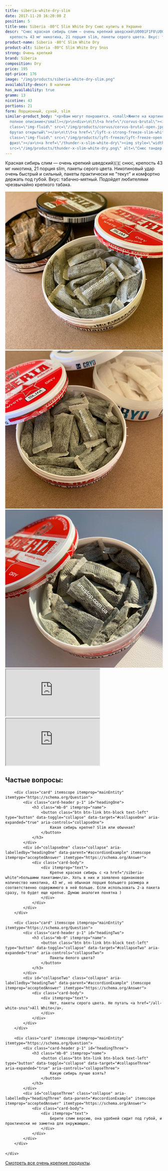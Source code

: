 ```yaml
---
title: siberia-white-dry-slim
date: 2017-11-20 16:20:00 Z
position: 5
title-seo: Siberia -80°C Slim White Dry Снюс купить в Украине
descr: "Снюс красная сибирь слим — очень крепкий шведский\U0001F1F8\U0001F1EA снюс,
  крепость 43 мг никотина, 21 порция slim, пакеты серого цвета. Вкус: табачно-мятный."
product-name: Siberia -80°C Slim White Dry
product-alt: Siberia -80°C Slim White Dry Snus
strong: Очень крепкий
brand: Siberia
composition: Dry
price: 195
opt-price: 176
image: "/img/products/siberia-white-dry-slim.png"
availability-descr: В наличии
has_availability: true
gramm: 13
nicotine: 43
portions: 21
form: Порционный, сухой, slim
similar-product_body: "<p>Вам могут понравится. <small>Жмите на картинки и читайте
  полное описание</small></p>\n<div>\n\t\t<a href=\"/corvus-brutal\"><img style=\"width:32%\"
  class=\"img-fluid\" src=\"/img/products/corvus/corvus-brutal-open.jpg\" alt=\"Корвус
  брутал открытый\"></a>\n\t\t<a href=\"/lyft-x-strong-freeze-slim-white\"><img style=\"width:32%\"
  class=\"img-fluid\" src=\"/img/products/lyft-freeze/lyft-freeze-open.jpg\" alt=\"Лифт
  фриз\"></a>\n<a href=\"/thunder-x-slim-white-dry\"><img style=\"width:32%\" class=\"img-fluid\"
  src=\"/img/products/thunder-x-slim-white-dry.png\" alt=\"Снюс тандер х слим\"></a>\n</div>"
---
```


Красная сибирь слим — очень крепкий шведский🇸🇪 снюс, крепость 43 мг никотина, 21 порция slim, пакеты серого цвета. Никотиновый удар очень быстрый и сильный, пакеты практически не "текут" и комфортно держать под губой. Вкус: табачно-мятный. Подойдет любителями чрезвычайно крепкого табака.

<div class="popup-gallery d-flex mb-3">
	<a class="mr-2" href="/img/products/siberia-white-dry-slim/siberia-slim-open-and-brown.jpg" title="Красная сибирь слим порции, а сзади <a href='/siberia-brown-slim'>коричневая слим</a>"><img class="img-fluid" src="/img/products/siberia-white-dry-slim/siberia-slim-open-and-brown.jpg" alt="Красная сибирь слим"></a>
	<a class="mr-2" href="/img/products/siberia-white-dry-slim/siberia-open-and-cryo.jpg" title="Красная сибирь самый крепкий шведский снюс, на заднем фоне <a href='/g4-cryo-slim-all-white-super-strong'>белый ванильный крио</a>"><img class="img-fluid" src="/img/products/siberia-white-dry-slim/siberia-open-and-cryo.jpg" alt="Красная сибирь слим white dry"></a>
	<a href="/img/products/siberia-white-dry-slim/siberia-white-dry-slim-open-portion.jpg" title="Порции на солнце"><img class="img-fluid" src="/img/products/siberia-white-dry-slim/siberia-white-dry-slim-open-portion.jpg" alt="Красная сибирь слим открытая, порции"></a>
</div>
<div class="embed-responsive embed-responsive-16by9 mb-3">
  <iframe class="embed-responsive-item" src="https://www.youtube.com/embed/eLGv-6hzZ2o" allowfullscreen></iframe>
</div>
<div class="embed-responsive embed-responsive-16by9 mb-3">
  <iframe class="embed-responsive-item" src="https://www.youtube.com/embed/OYQ3cSQTXl8" allowfullscreen></iframe>
</div>

<div class="faq-details mb-2" itemscope itemtype="https://schema.org/FAQPage">
	<h2>Частые вопросы:</h2>
	<div class="accordion" id="accordionExample">

		<div class="card" itemscope itemprop="mainEntity" itemtype="https://schema.org/Question">
			<div class="card-header p-1" id="headingOne">
				<h3 class="mb-0" itemprop="name">
					<button class="btn btn-link btn-block text-left" type="button" data-toggle="collapse" data-target="#collapseOne" aria-expanded="true" aria-controls="collapseOne">
						Какая сибирь крепче? Slim или обычная?
					</button>
				</h3>
			</div>
			<div id="collapseOne" class="collapse" aria-labelledby="headingOne" data-parent="#accordionExample" itemscope itemprop="acceptedAnswer" itemtype="https://schema.org/Answer">
				<div class="card-body">
					<div itemprop="text">
						Крепче красная сибирь с <a href="/siberia-white">большими пакетами</a>. Хоть в них и заявлено одинаковое количество никотина, 43 мг, но обычная порция большего размера и соответственно содержимого в ней больше. Если использовать 2-а пакета сразу, то будет еще крепче. Думаю аналогия понятна )
					</div>
				</div>
			</div>
		</div>

		<div class="card" itemscope itemprop="mainEntity" itemtype="https://schema.org/Question">
			<div class="card-header p-1" id="headingTwo">
				<h3 class="mb-0" itemprop="name">
					<button class="btn btn-link btn-block text-left" type="button" data-toggle="collapse" data-target="#collapseTwo" aria-expanded="true" aria-controls="collapseTwo">
						Пакеты белого цвета?
					</button>
				</h3>
			</div>
			<div id="collapseTwo" class="collapse" aria-labelledby="headingTwo" data-parent="#accordionExample" itemscope itemprop="acceptedAnswer" itemtype="https://schema.org/Answer">
				<div class="card-body">
					<div itemprop="text">
						Нет, пакеты серого цвета. Не путать <a href="/all-white-snus">All White</a>.
					</div>
				</div>
			</div>
		</div>

		<div class="card" itemscope itemprop="mainEntity" itemtype="https://schema.org/Question">
			<div class="card-header p-1" id="headingThree">
				<h3 class="mb-0" itemprop="name">
					<button class="btn btn-link btn-block text-left" type="button" data-toggle="collapse" data-target="#collapseThree" aria-expanded="true" aria-controls="collapseThree">
						Какую сибирь лучше взять?
					</button>
				</h3>
			</div>
			<div id="collapseThree" class="collapse" aria-labelledby="headingThree" data-parent="#accordionExample" itemscope itemprop="acceptedAnswer" itemtype="https://schema.org/Answer">
				<div class="card-body">
					<div itemprop="text">
						Берите слим версию, она удобней сидит под губой, и практически не заметна для окружающих.
					</div>
				</div>
			</div>
		</div>

	</div>
</div>

[Смотреть все очень крепкие продукты](/ultra-strong).